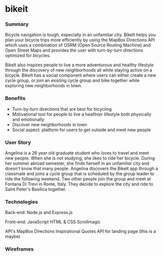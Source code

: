 # bikeit

### Summary
Bicycle navigation is tough, especially in an unfamiliar city. BikeIt helps you plan your bicycle trips more efficiently by using the MapBox Directions API which uses a combination of OSRM (Open Source Routing Machine) and Open Street Maps and provides the user with turn-by-turn directions optimized for bicycles.

BikeIt also inspires people to live a more adventurous and healthy lifestyle through the discovery of new neighborhoods all while staying active on a bicycle. BikeIt has a social component where users can either create a new cycle group, or join an existing cycle group and bike together while exploring new neighborhoods in town.

### Benefits
* Turn-by-turn directions that are best for bicycling
* Motivational tool for people to live a healthier lifestyle both physically and emotionally
* Discover new neighborhoods in town
* Social aspect: platform for users to get outside and meet new people

### User Story
Angelina is a 26 year old graduate student who loves to travel and meet new people. When she is not studying, she likes to ride her bicycle. During her summer abroad semester, she finds herself in an unfamiliar city and doesn't know that many people. Angelina discovers the BikeIt app through a classmate and joins a cycle group that is scheduled by the group leader to ride the following weekend. Two other people join the group and meet at Fontana Di Trevi in Rome, Italy. They decide to explore the city and ride to Saint Peter's Basilica together.

### Technologies

Back-end:
Node.js and Express.js

Front-end:
JavaScript
HTML & CSS
Scrollmagic

API's
MapBox Directions
Inspirational Quotes API for landing page (this is a maybe)

### Wireframes
